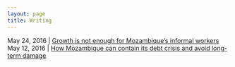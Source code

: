 ```yaml
---
layout: page
title: Writing
---
```


May 24, 2016 | [Growth is not enough for Mozambique’s informal workers](https://blogs.worldbank.org/jobs/growth-not-enough-mozambique-s-informal-workers)
May 12, 2016 | [How Mozambique can contain its debt crisis and avoid long-term damage](https://theconversation.com/how-mozambique-can-contain-its-debt-crisis-and-avoid-long-term-damage-59180)
